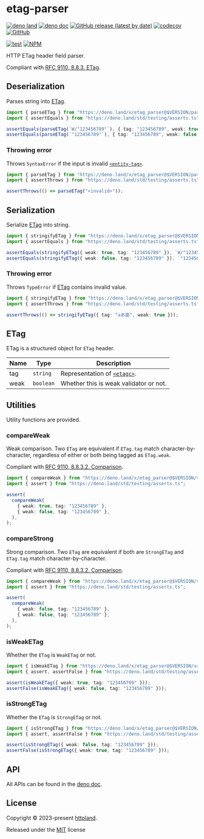 # etag-parser

[![deno land](http://img.shields.io/badge/available%20on-deno.land/x-lightgrey.svg?logo=deno)](https://deno.land/x/etag_parser)
[![deno doc](https://doc.deno.land/badge.svg)](https://doc.deno.land/https/deno.land/x/etag_parser/mod.ts)
[![GitHub release (latest by date)](https://img.shields.io/github/v/release/httpland/etag-parser)](https://github.com/httpland/etag-parser/releases)
[![codecov](https://codecov.io/gh/httpland/etag-parser/branch/main/graph/badge.svg)](https://codecov.io/gh/httpland/etag-parser)
[![GitHub](https://img.shields.io/github/license/httpland/etag-parser)](https://github.com/httpland/etag-parser/blob/main/LICENSE)

[![test](https://github.com/httpland/etag-parser/actions/workflows/test.yaml/badge.svg)](https://github.com/httpland/etag-parser/actions/workflows/test.yaml)
[![NPM](https://nodei.co/npm/@httpland/etag-parser.png?mini=true)](https://nodei.co/npm/@httpland/etag-parser/)

HTTP ETag header field parser.

Compliant with
[RFC 9110, 8.8.3. ETag](https://www.rfc-editor.org/rfc/rfc9110#section-8.8.3).

## Deserialization

Parses string into [ETag](#etag).

```ts
import { parseETag } from "https://deno.land/x/etag_parser@$VERSION/parse.ts";
import { assertEquals } from "https://deno.land/std/testing/asserts.ts";

assertEquals(parseETag(`W/"123456789"`), { tag: "123456789", weak: true });
assertEquals(parseETag(`"123456789"`), { tag: "123456789", weak: false });
```

### Throwing error

Throws `SyntaxError` if the input is invalid
[`<entity-tag>`](https://www.rfc-editor.org/rfc/rfc9110#section-8.8.3-2).

```ts
import { parseETag } from "https://deno.land/x/etag_parser@$VERSION/parse.ts";
import { assertThrows } from "https://deno.land/std/testing/asserts.ts";

assertThrows(() => parseETag("<invalid>"));
```

## Serialization

Serialize [ETag](#etag) into string.

```ts
import { stringifyETag } from "https://deno.land/x/etag_parser@$VERSION/stringify.ts";
import { assertEquals } from "https://deno.land/std/testing/asserts.ts";

assertEquals(stringifyETag({ weak: true, tag: "123456789" }), `W/"123456789"`);
assertEquals(stringifyETag({ weak: false, tag: "123456789" }), `"123456789"`);
```

### Throwing error

Throws `TypeError` if [ETag](#etag) contains invalid value.

```ts
import { stringifyETag } from "https://deno.land/x/etag_parser@$VERSION/stringify.ts";
import { assertThrows } from "https://deno.land/std/testing/asserts.ts";

assertThrows(() => stringifyETag({ tag: "aあ亜", weak: true }));
```

## ETag

ETag is a structured object for `ETag` header.

| Name | Type      | Description                                                                                 |
| ---- | --------- | ------------------------------------------------------------------------------------------- |
| tag  | `string`  | Representation of [`<etagc>`](https://www.rfc-editor.org/rfc/rfc9110.html#section-8.8.3-2). |
| weak | `boolean` | Whether this is weak validator or not.                                                      |

## Utilities

Utility functions are provided.

### compareWeak

Weak comparison. Two `ETag` are equivalent if `ETag.tag` match
character-by-character, regardless of either or both being tagged as
`ETag.weak`.

Compliant with
[RFC 9110, 8.8.3.2. Comparison](https://www.rfc-editor.org/rfc/rfc9110.html#name-comparison-2).

```ts
import { compareWeak } from "https://deno.land/x/etag_parser@$VERSION/validate.ts";
import { assert } from "https://deno.land/std/testing/asserts.ts";

assert(
  compareWeak(
    { weak: true, tag: "123456789" },
    { weak: false, tag: "123456789" },
  ),
);
```

### compareStrong

Strong comparison. Two `ETag` are equivalent if both are `StrongETag` and
`ETag.tag` match character-by-character.

Compliant with
[RFC 9110, 8.8.3.2. Comparison](https://www.rfc-editor.org/rfc/rfc9110.html#name-comparison-2).

```ts
import { compareWeak } from "https://deno.land/x/etag_parser@$VERSION/validate.ts";
import { assert } from "https://deno.land/std/testing/asserts.ts";

assert(
  compareWeak(
    { weak: false, tag: "123456789" },
    { weak: false, tag: "123456789" },
  ),
);
```

### isWeakETag

Whether the `ETag` is `WeakETag` or not.

```ts
import { isWeakETag } from "https://deno.land/x/etag_parser@$VERSION/validate.ts";
import { assert, assertFalse } from "https://deno.land/std/testing/asserts.ts";

assert(isWeakETag({ weak: true, tag: "123456789" }));
assertFalse(isWeakETag({ weak: false, tag: "123456789" }));
```

### isStrongETag

Whether the `ETag` is `StrongETag` or not.

```ts
import { isStrongETag } from "https://deno.land/x/etag_parser@$VERSION/validate.ts";
import { assert, assertFalse } from "https://deno.land/std/testing/asserts.ts";

assert(isStrongETag({ weak: false, tag: "123456789" }));
assertFalse(isStrongETag({ weak: true, tag: "123456789" }));
```

## API

All APIs can be found in the
[deno doc](https://doc.deno.land/https/deno.land/x/etag_parser/mod.ts).

## License

Copyright © 2023-present [httpland](https://github.com/httpland).

Released under the [MIT](./LICENSE) license
